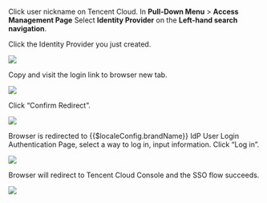 <IntegrationDetailCard title="Log into Tencent Cloud using Approw IdP">

Click user nickname on Tencent Cloud. In **Pull-Down Menu** &gt; **Access Management Page** Select **Identity Provider** on the **Left-hand search navigation**.

Click the Identity Provider you just created.

![](~@imagesZhCn/integration/tencent-cloud/3-1.png)

Copy and visit the login link to browser new tab.

![](~@imagesZhCn/integration/tencent-cloud/3-2.png)

Click “Confirm Redirect”.

![](~@imagesZhCn/integration/tencent-cloud/3-3.png)

Browser is redirected to {{$localeConfig.brandName}} IdP User Login Authentication Page, select a way to log in, input information. Click “Log in”.

![](~@imagesZhCn/integration/tencent-cloud/3-4.png)

Browser will redirect to Tencent Cloud Console and the SSO flow succeeds. 

![](~@imagesZhCn/integration/tencent-cloud/3-5.png)

</IntegrationDetailCard>